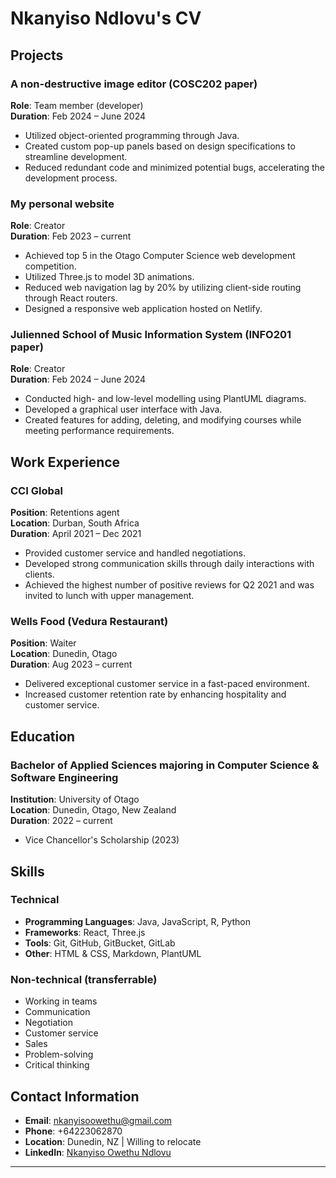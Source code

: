 # Nkanyiso Ndlovu's CV

## Projects

### A non-destructive image editor (COSC202 paper)
**Role**: Team member (developer)  
**Duration**: Feb 2024 – June 2024

- Utilized object-oriented programming through Java.
- Created custom pop-up panels based on design specifications to streamline development.
- Reduced redundant code and minimized potential bugs, accelerating the development process.

### My personal website
**Role**: Creator  
**Duration**: Feb 2023 – current

- Achieved top 5 in the Otago Computer Science web development competition.
- Utilized Three.js to model 3D animations.
- Reduced web navigation lag by 20% by utilizing client-side routing through React routers.
- Designed a responsive web application hosted on Netlify.

### Julienned School of Music Information System (INFO201 paper)
**Role**: Creator  
**Duration**: Feb 2024 – June 2024

- Conducted high- and low-level modelling using PlantUML diagrams.
- Developed a graphical user interface with Java.
- Created features for adding, deleting, and modifying courses while meeting performance requirements.

## Work Experience

### CCI Global
**Position**: Retentions agent  
**Location**: Durban, South Africa  
**Duration**: April 2021 – Dec 2021

- Provided customer service and handled negotiations.
- Developed strong communication skills through daily interactions with clients.
- Achieved the highest number of positive reviews for Q2 2021 and was invited to lunch with upper management.

### Wells Food (Vedura Restaurant)
**Position**: Waiter  
**Location**: Dunedin, Otago  
**Duration**: Aug 2023 – current

- Delivered exceptional customer service in a fast-paced environment.
- Increased customer retention rate by enhancing hospitality and customer service.

## Education

### Bachelor of Applied Sciences majoring in Computer Science & Software Engineering
**Institution**: University of Otago  
**Location**: Dunedin, Otago, New Zealand  
**Duration**: 2022 – current

- Vice Chancellor's Scholarship (2023)

## Skills

### Technical
- **Programming Languages**: Java, JavaScript, R, Python
- **Frameworks**: React, Three.js
- **Tools**: Git, GitHub, GitBucket, GitLab
- **Other**: HTML & CSS, Markdown, PlantUML

### Non-technical (transferrable)
- Working in teams
- Communication
- Negotiation
- Customer service
- Sales
- Problem-solving
- Critical thinking

## Contact Information

- **Email**: nkanyisoowethu@gmail.com
- **Phone**: +64223062870
- **Location**: Dunedin, NZ | Willing to relocate
- **LinkedIn**: [Nkanyiso Owethu Ndlovu](https://www.linkedin.com/in/nkanyiso-owethu-ndlovu)

---
